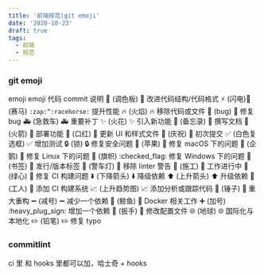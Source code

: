 ```yaml
---
title: '前端规范|git emoji'
date: '2020-10-23'
draft: true
tags:
  - 前端
  - 规范
---
```


### git emoji

emoji emoji 代码 commit 说明
:art: (调色板) :art: 改进代码结构/代码格式
:zap: (闪电):racehorse: (赛马)
`:zap:“:racehorse:`
提升性能
:fire: (火焰) :fire: 移除代码或文件
:bug: (bug) :bug: 修复 bug
:ambulance: (急救车) :ambulance: 重要补丁
:sparkles: (火花) :sparkles: 引入新功能
:memo: (备忘录) :memo: 撰写文档
:rocket: (火箭) :rocket: 部署功能
:lipstick: (口红) :lipstick: 更新 UI 和样式文件
:tada: (庆祝) :tada: 初次提交
:white_check_mark: (白色复选框) :white_check_mark: 增加测试
:lock: (锁) :lock: 修复安全问题
:apple: (苹果) :apple: 修复 macOS 下的问题
:penguin: (企鹅) :penguin: 修复 Linux 下的问题
:checkered_flag: (旗帜) :checked_flag: 修复 Windows 下的问题
:bookmark: (书签) :bookmark: 发行/版本标签
:rotating_light: (警车灯) :rotating_light: 移除 linter 警告
:construction: (施工) :construction: 工作进行中
:green_heart: (绿心) :green_heart: 修复 CI 构建问题
:arrow_down: (下降箭头) :arrow_down: 降级依赖
:arrow_up: (上升箭头) :arrow_up: 升级依赖
:construction_worker: (工人) :construction_worker: 添加 CI 构建系统
:chart_with_upwards_trend: (上升趋势图) :chart_with_upwards_trend: 添加分析或跟踪代码
:hammer: (锤子) :hammer: 重大重构
:heavy_minus_sign: (减号) :heavy_minus_sign: 减少一个依赖
:whale: (鲸鱼) :whale: Docker 相关工作
:heavy_plus_sign: (加号) :heavy_plug_sign: 增加一个依赖
:wrench: (扳手) :wrench: 修改配置文件
:globe_with_meridians: (地球) :globe_with_meridians: 国际化与本地化
:pencil2: (铅笔) :pencil2: 修复 typo

### commitlint

ci 里 和 hooks 里都可以加，哈士奇 + hooks
